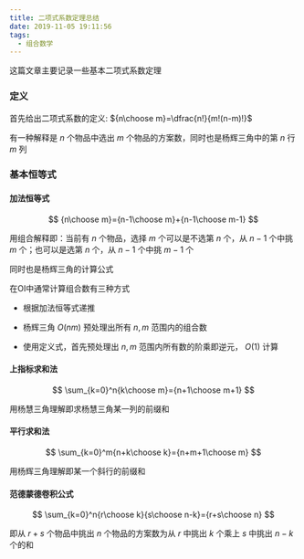 ```yaml
---
title: 二项式系数定理总结
date: 2019-11-05 19:11:56
tags:
  - 组合数学
---
```


这篇文章主要记录一些基本二项式系数定理

<!-- more -->

### 定义

首先给出二项式系数的定义: ${n\choose m}=\dfrac{n!}{m!(n-m)!}$

有一种解释是 $n$ 个物品中选出 $m$ 个物品的方案数，同时也是杨辉三角中的第 $n$ 行 $m$ 列

### 基本恒等式

#### 加法恒等式

$$
{n\choose m}={n-1\choose m}+{n-1\choose m-1}
$$

用组合解释即：当前有 $n$ 个物品，选择 $m$ 个可以是不选第 $n$ 个，从 $n-1$ 个中挑 $m$ 个；也可以是选第 $n$ 个，从 $n-1$ 个中挑 $m-1$ 个

同时也是杨辉三角的计算公式

在OI中通常计算组合数有三种方式

*   根据加法恒等式递推

*   杨辉三角 $O(nm)$ 预处理出所有 $n,m$ 范围内的组合数
*   使用定义式，首先预处理出 $n,m$ 范围内所有数的阶乘即逆元， $O(1)$ 计算

#### 上指标求和法

$$
\sum_{k=0}^n{k\choose m}={n+1\choose m+1}
$$

用杨慧三角理解即求杨慧三角某一列的前缀和

#### 平行求和法

$$
\sum_{k=0}^m{n+k\choose k}={n+m+1\choose m}
$$

用杨辉三角理解即某一个斜行的前缀和

#### 范德蒙德卷积公式

$$
\sum_{k=0}^n{r\choose k}{s\choose n-k}={r+s\choose n}
$$

即从 $r+s$ 个物品中挑出 $n$ 个物品的方案数为从 $r$ 中挑出 $k$ 个乘上 $s$ 中挑出 $n-k$ 个的和

